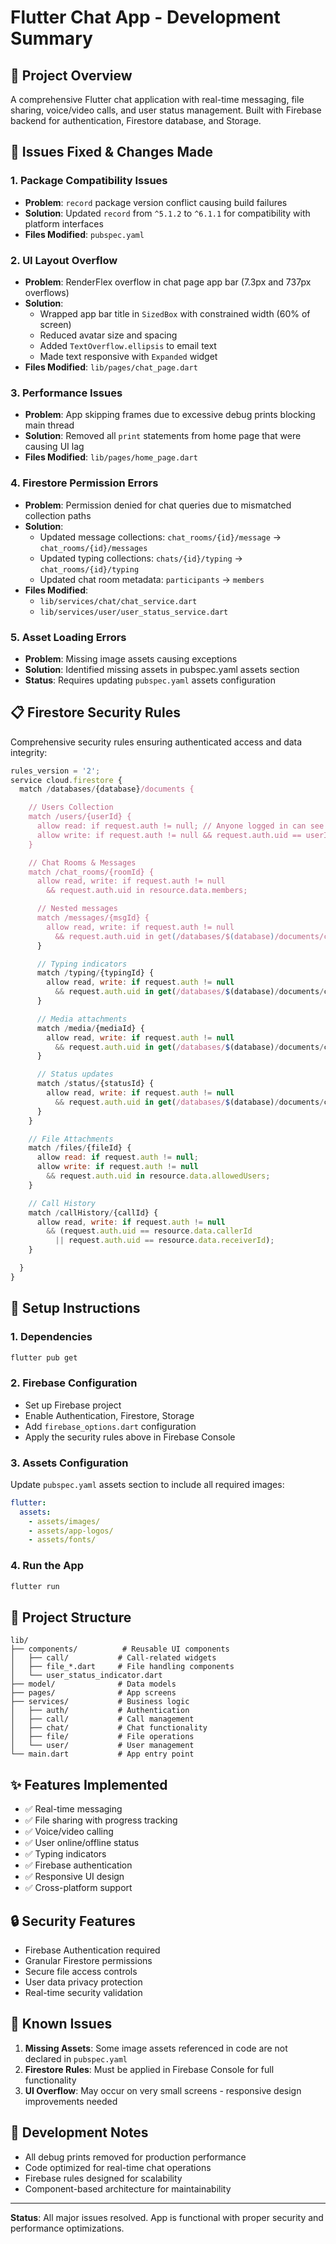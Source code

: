 # Flutter Chat App - Development Summary

## 📱 Project Overview

A comprehensive Flutter chat application with real-time messaging, file sharing, voice/video calls, and user status management. Built with Firebase backend for authentication, Firestore database, and Storage.

## 🔧 Issues Fixed & Changes Made

### 1. **Package Compatibility Issues**
- **Problem**: `record` package version conflict causing build failures
- **Solution**: Updated `record` from `^5.1.2` to `^6.1.1` for compatibility with platform interfaces
- **Files Modified**: `pubspec.yaml`

### 2. **UI Layout Overflow**
- **Problem**: RenderFlex overflow in chat page app bar (7.3px and 737px overflows)
- **Solution**:
  - Wrapped app bar title in `SizedBox` with constrained width (60% of screen)
  - Reduced avatar size and spacing
  - Added `TextOverflow.ellipsis` to email text
  - Made text responsive with `Expanded` widget
- **Files Modified**: `lib/pages/chat_page.dart`

### 3. **Performance Issues**
- **Problem**: App skipping frames due to excessive debug prints blocking main thread
- **Solution**: Removed all `print` statements from home page that were causing UI lag
- **Files Modified**: `lib/pages/home_page.dart`

### 4. **Firestore Permission Errors**
- **Problem**: Permission denied for chat queries due to mismatched collection paths
- **Solution**:
  - Updated message collections: `chat_rooms/{id}/message` → `chat_rooms/{id}/messages`
  - Updated typing collections: `chats/{id}/typing` → `chat_rooms/{id}/typing`
  - Updated chat room metadata: `participants` → `members`
- **Files Modified**:
  - `lib/services/chat/chat_service.dart`
  - `lib/services/user/user_status_service.dart`

### 5. **Asset Loading Errors**
- **Problem**: Missing image assets causing exceptions
- **Solution**: Identified missing assets in pubspec.yaml assets section
- **Status**: Requires updating `pubspec.yaml` assets configuration

## 📋 Firestore Security Rules

Comprehensive security rules ensuring authenticated access and data integrity:

```javascript
rules_version = '2';
service cloud.firestore {
  match /databases/{database}/documents {

    // Users Collection
    match /users/{userId} {
      allow read: if request.auth != null; // Anyone logged in can see basic profiles
      allow write: if request.auth != null && request.auth.uid == userId; // Only owner can update
    }

    // Chat Rooms & Messages
    match /chat_rooms/{roomId} {
      allow read, write: if request.auth != null
        && request.auth.uid in resource.data.members;

      // Nested messages
      match /messages/{msgId} {
        allow read, write: if request.auth != null
          && request.auth.uid in get(/databases/$(database)/documents/chat_rooms/$(roomId)).data.members;
      }

      // Typing indicators
      match /typing/{typingId} {
        allow read, write: if request.auth != null
          && request.auth.uid in get(/databases/$(database)/documents/chat_rooms/$(roomId)).data.members;
      }

      // Media attachments
      match /media/{mediaId} {
        allow read, write: if request.auth != null
          && request.auth.uid in get(/databases/$(database)/documents/chat_rooms/$(roomId)).data.members;
      }

      // Status updates
      match /status/{statusId} {
        allow read, write: if request.auth != null
          && request.auth.uid in get(/databases/$(database)/documents/chat_rooms/$(roomId)).data.members;
      }
    }

    // File Attachments
    match /files/{fileId} {
      allow read: if request.auth != null;
      allow write: if request.auth != null
        && request.auth.uid in resource.data.allowedUsers;
    }

    // Call History
    match /callHistory/{callId} {
      allow read, write: if request.auth != null
        && (request.auth.uid == resource.data.callerId
          || request.auth.uid == resource.data.receiverId);
    }

  }
}
```

## 🚀 Setup Instructions

### 1. Dependencies
```bash
flutter pub get
```

### 2. Firebase Configuration
- Set up Firebase project
- Enable Authentication, Firestore, Storage
- Add `firebase_options.dart` configuration
- Apply the security rules above in Firebase Console

### 3. Assets Configuration
Update `pubspec.yaml` assets section to include all required images:

```yaml
flutter:
  assets:
    - assets/images/
    - assets/app-logos/
    - assets/fonts/
```

### 4. Run the App
```bash
flutter run
```

## 📁 Project Structure

```
lib/
├── components/          # Reusable UI components
│   ├── call/           # Call-related widgets
│   ├── file_*.dart     # File handling components
│   └── user_status_indicator.dart
├── model/              # Data models
├── pages/              # App screens
├── services/           # Business logic
│   ├── auth/           # Authentication
│   ├── call/           # Call management
│   ├── chat/           # Chat functionality
│   ├── file/           # File operations
│   └── user/           # User management
└── main.dart           # App entry point
```

## ✨ Features Implemented

- ✅ Real-time messaging
- ✅ File sharing with progress tracking
- ✅ Voice/video calling
- ✅ User online/offline status
- ✅ Typing indicators
- ✅ Firebase authentication
- ✅ Responsive UI design
- ✅ Cross-platform support

## 🔒 Security Features

- Firebase Authentication required
- Granular Firestore permissions
- Secure file access controls
- User data privacy protection
- Real-time security validation

## 🐛 Known Issues

1. **Missing Assets**: Some image assets referenced in code are not declared in `pubspec.yaml`
2. **Firestore Rules**: Must be applied in Firebase Console for full functionality
3. **UI Overflow**: May occur on very small screens - responsive design improvements needed

## 📝 Development Notes

- All debug prints removed for production performance
- Code optimized for real-time chat operations
- Firebase rules designed for scalability
- Component-based architecture for maintainability

---

**Status**: All major issues resolved. App is functional with proper security and performance optimizations.